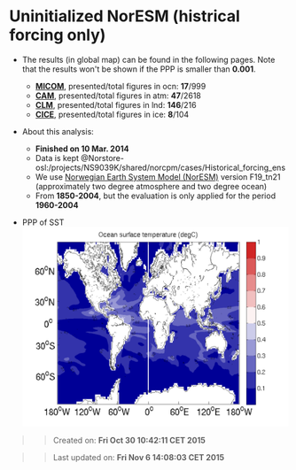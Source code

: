 Uninitialized NorESM (histrical forcing only)
==========

  * The results (in global map) can be found in the following pages. Note that the results won't be shown if the PPP is smaller than __0.001__.

    * [__MICOM__](Historical_forcing_ens/PPP_ocn.markdown), presented/total figures in ocn: __17__/999 
    * [__CAM__](Historical_forcing_ens/PPP_atm.markdown), presented/total figures in atm: __47__/2618 
    * [__CLM__](Historical_forcing_ens/PPP_lnd.markdown), presented/total figures in lnd: __146__/216 
    * [__CICE__](Historical_forcing_ens/PPP_ice.markdown), presented/total figures in ice: __8__/104 

  * About this analysis:
    * __Finished on 10 Mar. 2014__
    * Data is kept @Norstore-osl:/projects/NS9039K/shared/norcpm/cases/Historical_forcing_ens
    * We use [ Norwegian Earth System Model (NorESM)](http://folk.uib.no/ngfhd/EarthClim/) version F19_tn21 (approximately two degree atmosphere and two degree ocean)
    * From __1850-2004__, but the evaluation is only applied for the period __1960-2004__
  * PPP of SST ![](../figures/Historical_forcing_ens/PPP_ocn/PPP_All.micom.hm.sst.png)

>> Created on: __Fri Oct 30 10:42:11 CET 2015__

>> Last updated on: __Fri Nov  6 14:08:03 CET 2015__ 


